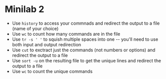 # Minilab 2

* Use `history` to access your commnads and redirect the
  output to a file (name of your choice)
* Use `wc` to count how many commands are in the file
* Use `tr -s ' '` to squish multiple spaces into one --
  you'll need to use both input and output redirection
* Use `cut` to exctract just the commands (not numbers or options)
  and redirect the output to a file
* Use `sort -u` on the resulting file to get the unique lines
  and redirect the output to a file
* Use `wc` to count the unique commands 
